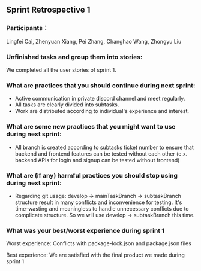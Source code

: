 ## Sprint Retrospective 1

### Participants：

Lingfei Cai, Zhenyuan Xiang, Pei Zhang, Changhao Wang, Zhongyu Liu

### Unfinished tasks and group them into stories:

We completed all the user stories of sprint 1.

### What are practices that you should continue during next sprint:

- Active communication in private discord channel and meet regularly.
- All tasks are clearly divided into subtasks.
- Work are distributed according to individual's experience and interest.

### What are some new practices that you might want to use during next sprint:

- All branch is created according to subtasks ticket number to ensure that backend and frontend features can be tested without each other (e.x. backend APIs for login and signup can be tested without frontend)

### What are (if any) harmful practices you should stop using during next sprint:

- Regarding git usage: develop -> mainTaskBranch -> subtaskBranch structure result in many conflicts and inconvenience for testing. It's time-wasting and meaningless to handle unnecessary conflicts due to complicate structure. So we will use develop -> subtaskBranch this time.

### What was your best/worst experience during sprint 1

Worst experience: Conflicts with package-lock.json and package.json files

Best experience: We are satisfied with the final product we made during sprint 1



### 